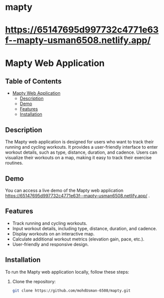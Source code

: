 # mapty 
# https://65147695d997732c4771e63f--mapty-usman6508.netlify.app/

# Mapty Web Application

## Table of Contents

- [Mapty Web Application](#mapty-web-application)
  - [Description](#description)
  - [Demo](#demo)
  - [Features](#features)
  - [Installation](#installation)
 

## Description

The Mapty web application is designed for users who want to track their running and cycling workouts. It provides a user-friendly interface to enter workout details, such as type, distance, duration, and cadence. Users can visualize their workouts on a map, making it easy to track their exercise routines.

## Demo

You can access a live demo of the Mapty web application  https://65147695d997732c4771e63f--mapty-usman6508.netlify.app/ .

## Features

- Track running and cycling workouts.
- Input workout details, including type, distance, duration, and cadence.
- Display workouts on an interactive map.
- Calculate additional workout metrics (elevation gain, pace, etc.).
- User-friendly and responsive design.

## Installation

To run the Mapty web application locally, follow these steps:

1. Clone the repository:

   ```bash
   git clone https://github.com/mohdUsman-6508/mapty.git
